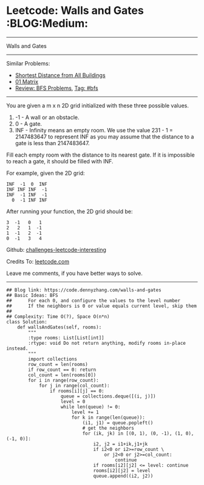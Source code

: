 # Leetcode: Walls and Gates     :BLOG:Medium:


---

Walls and Gates  

---

Similar Problems:  
-   [Shortest Distance from All Buildings](https://code.dennyzhang.com/shortest-distance-from-all-buildings)
-   [01 Matrix](https://code.dennyzhang.com/01-matrix)
-   [Review: BFS Problems](https://code.dennyzhang.com/review-bfs), [Tag: #bfs](https://code.dennyzhang.com/tag/bfs)

---

You are given a m x n 2D grid initialized with these three possible values.  

1.  -1 - A wall or an obstacle.
2.  0 - A gate.
3.  INF - Infinity means an empty room. We use the value 231 - 1 = 2147483647 to represent INF as you may assume that the distance to a gate is less than 2147483647.

Fill each empty room with the distance to its nearest gate. If it is impossible to reach a gate, it should be filled with INF.  

For example, given the 2D grid:  

    INF  -1  0  INF
    INF INF INF  -1
    INF  -1 INF  -1
      0  -1 INF INF

After running your function, the 2D grid should be:  

    3  -1   0   1
    2   2   1  -1
    1  -1   2  -1
    0  -1   3   4

Github: [challenges-leetcode-interesting](https://github.com/DennyZhang/challenges-leetcode-interesting/tree/master/walls-and-gates)  

Credits To: [leetcode.com](https://leetcode.com/problems/walls-and-gates/description/)  

Leave me comments, if you have better ways to solve.  

---

    ## Blog link: https://code.dennyzhang.com/walls-and-gates
    ## Basic Ideas: BFS
    ##      For each 0, and configure the values to the level number
    ##      If the neighbors is 0 or value equals current level, skip them
    ##
    ## Complexity: Time O(?), Space O(n*n)
    class Solution:
        def wallsAndGates(self, rooms):
            """
            :type rooms: List[List[int]]
            :rtype: void Do not return anything, modify rooms in-place instead.
            """
            import collections
            row_count = len(rooms)
            if row_count == 0: return
            col_count = len(rooms[0])
            for i in range(row_count):
                for j in range(col_count):
                    if rooms[i][j] == 0:
                        queue = collections.deque([(i, j)])
                        level = 0
                        while len(queue) != 0:
                            level += 1
                            for k in range(len(queue)):
                                (i1, j1) = queue.popleft()
                                # get the neighbors
                                for (ik, jk) in [(0, 1), (0, -1), (1, 0), (-1, 0)]:
                                    i2, j2 = i1+ik,j1+jk
                                    if i2<0 or i2>=row_count \
                                        or j2<0 or j2>=col_count:
                                            continue
                                    if rooms[i2][j2] <= level: continue
                                    rooms[i2][j2] = level
                                    queue.append((i2, j2))